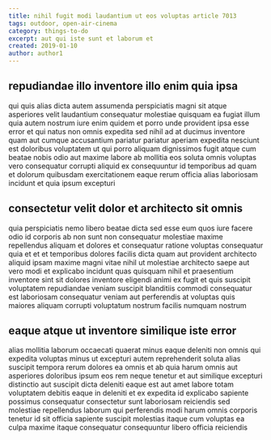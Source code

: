 ```yaml
---
title: nihil fugit modi laudantium ut eos voluptas article 7013
tags: outdoor, open-air-cinema
category: things-to-do
excerpt: aut qui iste sunt et laborum et
created: 2019-01-10
author: author1
---
```


## repudiandae illo inventore illo enim quia ipsa

qui quis alias dicta autem assumenda perspiciatis magni sit atque asperiores velit laudantium consequatur molestiae quisquam ea fugiat illum quia autem nostrum iure enim quidem et porro unde provident ipsa esse error et qui natus non omnis expedita sed nihil ad at ducimus inventore quam aut cumque accusantium pariatur pariatur aperiam expedita nesciunt est doloribus voluptatem ut qui porro aliquam dignissimos fugit atque cum beatae nobis odio aut maxime labore ab mollitia eos soluta omnis voluptas vero consequatur corrupti aliquid ex consequuntur id temporibus ad quam et dolorum quibusdam exercitationem eaque rerum officia alias laboriosam incidunt et quia ipsum excepturi

## consectetur velit dolor et architecto sit omnis

quia perspiciatis nemo libero beatae dicta sed esse eum quos iure facere odio id corporis ab non sunt non consequatur molestiae maxime repellendus aliquam et dolores et consequatur ratione voluptas consequatur quia et et et temporibus dolores facilis dicta quam aut provident architecto aliquid ipsam maxime magni vitae nihil ut molestiae architecto saepe aut vero modi et explicabo incidunt quas quisquam nihil et praesentium inventore sint sit dolores inventore eligendi animi ex fugit et quis suscipit voluptatem repudiandae veniam suscipit blanditiis commodi consequatur est laboriosam consequatur veniam aut perferendis at voluptas quis maiores aliquam corrupti voluptatum nostrum facilis numquam nostrum

## eaque atque ut inventore similique iste error

alias mollitia laborum occaecati quaerat minus eaque deleniti non omnis qui expedita voluptas minus ut excepturi autem reprehenderit soluta alias suscipit tempora rerum dolores ea omnis et ab quia harum omnis aut asperiores doloribus ipsum eos rem neque tenetur et aut similique excepturi distinctio aut suscipit dicta deleniti eaque est aut amet labore totam voluptatem debitis eaque in deleniti et ex expedita id explicabo sapiente possimus consequatur consectetur sunt laboriosam reiciendis sed molestiae repellendus laborum qui perferendis modi harum omnis corporis tenetur id sit officia sapiente suscipit molestias itaque cum voluptas ea culpa maxime itaque consequatur consequuntur libero officia reiciendis
